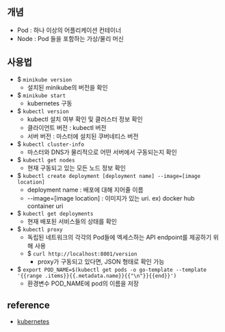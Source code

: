 ## 개념
- Pod : 하나 이상의 어플리케이션 컨테이너
- Node : Pod 들을 포함하는 가상/물리 머신

## 사용법
- $ `minikube version`
  - 설치된 minikube의 버전을 확인
- $ `minikube start`
  - kubernetes 구동
- $ `kubectl version`
  - kubectl 설치 여부 확인 및 클러스터 정보 확인
  - 클라이언트 버전 : kubectl 버전
  - 서버 버전 : 마스터에 설치된 쿠버네티스 버전
- $ `kubectl cluster-info`
  - 마스터와 DNS가 물리적으로 어떤 서버에서 구동되는지 확인
- $ `kubectl get nodes`
  - 현재 구동되고 있는 모든 노드 정보 확인
- $ `kubectl create deployment [deployment name] --image=[image location]`
  - deployment name : 배포에 대해 지어줄 이름
  - --image=[image location] : 이미지가 있는 uri. ex) docker hub container uri
- $ `kubectl get deployments`
  - 현재 배포된 서비스들의 상태를 확인
- $ `kubectl proxy`
  - 독립된 네트워크의 각각의 Pod들에 엑세스하는 API endpoint를 제공하기 위해 사용
  - $ `curl http://localhost:8001/version`
    - proxy가 구동되고 있다면, JSON 형태로 확인 가능
- $ `export POD_NAME=$(kubectl get pods -o go-template --template '{{range .items}}{{.metadata.name}}{{"\n"}}{{end}}')`
  - 환경변수 POD_NAME에 pod의 이름을 저장
  
  
## reference
- [kubernetes](https://kubernetes.io/ko/docs/tutorials/kubernetes-basics/create-cluster/cluster-interactive/)
